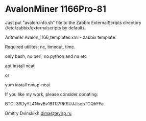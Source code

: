 # AvalonMiner 1166Pro-81

Just put "avalon.info.sh" file to the Zabbix ExternalScripts directory (/etc/zabbix/externalscripts by default).

Antminer Avalon_1166_templates.xml - zabbix template.

Required utilites: nc, timeout, time.

only bash, no perl, no python and no etc

apt install ncat

or

yum install nmap-ncat



If you like my work, please consider donating:

BTC: 39DyYL4NxvBv1BTR7RK9UJJisqhTCQhFFa

Dmitry Dvinskikh <dima@tevirp.ru>
